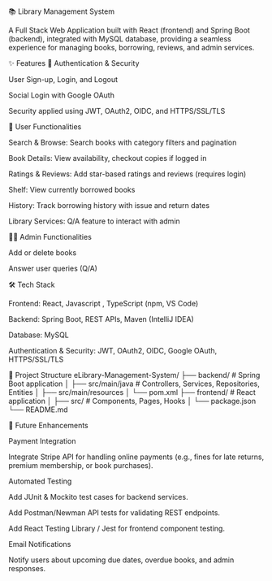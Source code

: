 📚 Library Management System

A Full Stack Web Application built with React (frontend) and Spring Boot (backend), integrated with MySQL database, providing a seamless experience for managing books, borrowing, reviews, and admin services.

✨ Features
🔑 Authentication & Security

User Sign-up, Login, and Logout

Social Login with Google OAuth

Security applied using JWT, OAuth2, OIDC, and HTTPS/SSL/TLS

📖 User Functionalities

Search & Browse: Search books with category filters and pagination

Book Details: View availability, checkout copies if logged in

Ratings & Reviews: Add star-based ratings and reviews (requires login)

Shelf: View currently borrowed books

History: Track borrowing history with issue and return dates

Library Services: Q/A feature to interact with admin

👨‍💼 Admin Functionalities

Add or delete books

Answer user queries (Q/A)

🛠️ Tech Stack

Frontend: React, Javascript , TypeScript (npm, VS Code)

Backend: Spring Boot, REST APIs, Maven (IntelliJ IDEA)

Database: MySQL

Authentication & Security: JWT, OAuth2, OIDC, Google OAuth, HTTPS/SSL/TLS

📂 Project Structure
eLibrary-Management-System/
├── backend/            # Spring Boot application
│   ├── src/main/java   # Controllers, Services, Repositories, Entities
│   ├── src/main/resources
│   └── pom.xml
├── frontend/           # React application
│   ├── src/            # Components, Pages, Hooks
│   └── package.json
└── README.md


🚀 Future Enhancements

Payment Integration

Integrate Stripe API for handling online payments (e.g., fines for late returns, premium membership, or book purchases).

Automated Testing

Add JUnit & Mockito test cases for backend services.

Add Postman/Newman API tests for validating REST endpoints.

Add React Testing Library / Jest for frontend component testing.

Email Notifications

Notify users about upcoming due dates, overdue books, and admin responses.
